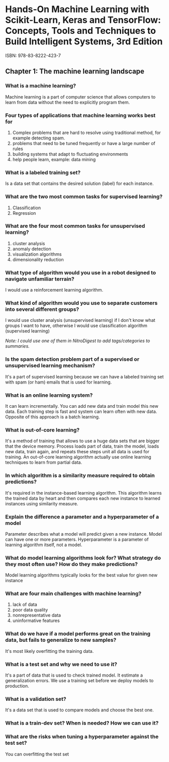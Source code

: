 # Hands-On Machine Learning with Scikit-Learn, Keras and TensorFlow: Concepts, Tools and Techniques to Build Intelligent Systems, 3rd Edition

ISBN: 978-83-8222-423-7

## Chapter 1: The machine learning landscape

### What is a machine learning?

Machine learning is a part of computer science that allows computers to learn from data without the need to explicitly program them.

### Four types of applications that machine learning works best for

1. Complex problems that are hard to resolve using traditional method, for example detecting spam.
2. problems that need to be tuned frequently or have a large number of rules
3. building systems that adapt to fluctuating environments
4. help people learn, example: data mining

### What is a labeled training set?

Is a data set that contains the desired solution (label) for each instance.
### What are the two most common tasks for supervised learning?

1. Classification
2. Regression

### What are the four most common tasks for unsupervised learning?

1. cluster analysis
2. anomaly detection
3. visualization algorithms
4. dimensionality reduction

### What type of algorithm would you use in a robot designed to navigate unfamiliar terrain?

I would use a reinforcement learning algorithm.

### What kind of algorithm would you use to separate customers into several different groups?

I would use cluster analysis (unsupervised learning) if I don't know what groups I want to have, otherwise I would use classification algorithm (supervised learning)

*Note: I could use one of them in NitroDigest to add tags/categories to summaries.*

### Is the spam detection problem part of a supervised or unsupervised learning mechanism?

It's a part of supervised learning because we can have a labeled training set with spam (or ham) emails that is used for learning.

### What is an online learning system?

It can learn incrementally. You can add new data and train model this new data. Each training step is fast and system can learn often with new data.
Opposite of this approach is a batch learning.

### What is out-of-core learning?

It's a method of training that allows to use a huge data sets that are bigger that the device memory. Process loads part of data, train the model, loads new data, train again, and repeats these steps unit all data is used for training. An out-of-core learning algorithm actually use online learning techniques to learn from partial data.

### In which algorithm is a similarity measure required to obtain predictions?

It's required in the instance-based learning algorithm. This algorithm learns the trained data by heart and then compares each new instance to learned instances using similarity measure.

### Explain the difference a parameter and a hyperparameter of a model

Parameter describes what a model will predict given a new instance. Model can have one or more parameters. Hyperparameter is a parameter of learning algorithm itself, not a model.

### What do model learning algorithms look for? What strategy do they most often use? How do they make predictions?

Model learning algorithms typically looks for the best value for given new instance

### What are four main challenges with machine learning?

1. lack of data
2. poor data quality
3. nonrepresentative data
4. uninformative features

### What do we have if a model performs great on the training data, but fails to generalize to new samples?

It's most likely overfitting the training data.

### What is a test set and why we need to use it?

It's a part of data that is used to check trained model. It estimate a generalization errors. We use a training set before we deploy models to production.

### What is a validation set?

It's a data set that is used to compare models and choose the best one.

### What is a train-dev set? When is needed? How we can use it?

### What are the risks when tuning a hyperparameter against the test set?

You can overfitting the test set
